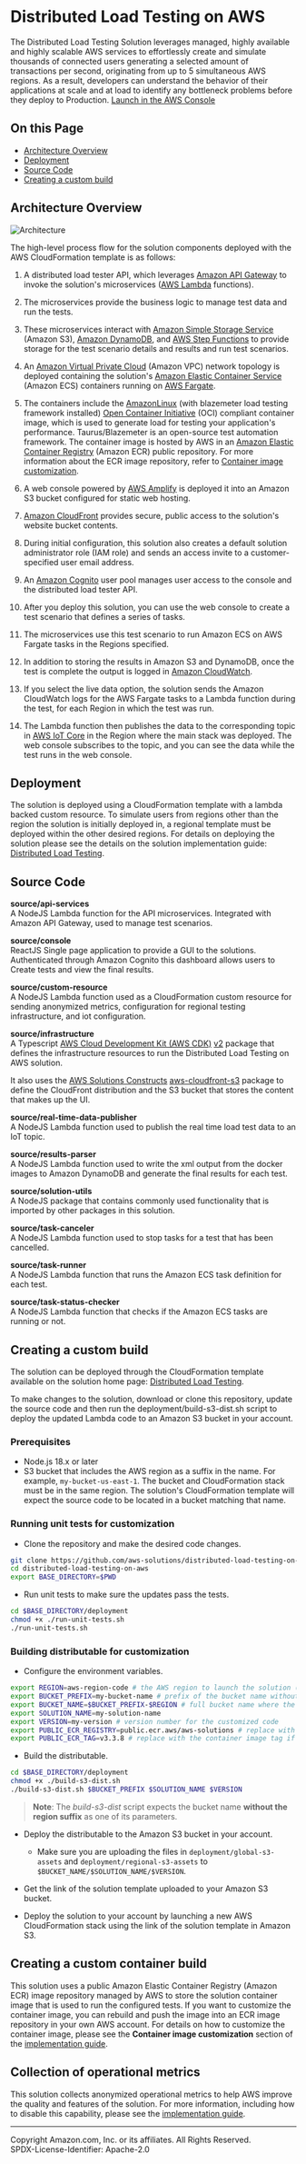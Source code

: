 # Distributed Load Testing on AWS

The Distributed Load Testing Solution leverages managed, highly available and highly scalable AWS services to effortlessly create and simulate thousands of connected users generating a selected amount of transactions per second, originating from up to 5 simultaneous AWS regions. As a result, developers can understand the behavior of their applications at scale and at load to identify any bottleneck problems before they deploy to Production. [Launch in the AWS Console](https://console.aws.amazon.com/cloudformation/home?region=us-east-1#/stacks/new?&templateURL=https://solutions-reference.s3.amazonaws.com/distributed-load-testing-on-aws/latest/distributed-load-testing-on-aws.template&redirectId=GitHub)

## On this Page

- [Architecture Overview](#architecture-overview)
- [Deployment](#deployment)
- [Source Code](#source-code)
- [Creating a custom build](#creating-a-custom-build)

## Architecture Overview

![Architecture](architecture.png)

The high-level process flow for the solution components deployed with the AWS CloudFormation template is as follows:  

1. A distributed load tester API, which leverages [Amazon API Gateway](https://aws.amazon.com/api-gateway) to invoke the solution's microservices ([AWS Lambda](https://aws.amazon.com/lambda) functions).

2. The microservices provide the business logic to manage test data and run the tests.

3. These microservices interact with [Amazon Simple Storage Service](https://aws.amazon.com/s3) (Amazon S3), [Amazon DynamoDB](https://aws.amazon.com/dynamodb), and [AWS Step Functions](https://aws.amazon.com/step-functions) to provide storage for the test scenario details and results and run test scenarios.

4. An [Amazon Virtual Private Cloud](https://aws.amazon.com/vpc) (Amazon VPC) network topology is deployed containing the solution\'s [Amazon Elastic Container Service](https://aws.amazon.com/ecs) (Amazon ECS) containers running on [AWS Fargate](https://aws.amazon.com/fargate).

5. The containers include the [AmazonLinux](https://aws.amazon.com/linux/amazon-linux-2023/) (with blazemeter load testing framework installed) [Open Container Initiative](https://opencontainers.org/) (OCI) compliant container image, which is used to generate load for testing your application\'s performance. Taurus/Blazemeter is an open-source test automation framework. The container image is hosted by AWS in an [Amazon Elastic Container Registry](https://aws.amazon.com/ecr) (Amazon ECR) public repository. For more information about the ECR image repository, refer to [Container image customization](https://docs.aws.amazon.com/solutions/latest/distributed-load-testing-on-aws/container-image.html).

6. A web console powered by [AWS Amplify](https://aws.amazon.com/amplify) is deployed it into an Amazon S3 bucket configured for static web hosting.

7. [Amazon CloudFront](https://aws.amazon.com/cloudfront) provides secure, public access to the solution\'s website bucket contents.

8. During initial configuration, this solution also creates a default solution administrator role (IAM role) and sends an access invite to a customer-specified user email address.

9. An [Amazon Cognito](https://aws.amazon.com/cognito) user pool manages user access to the console and the distributed load tester API.

10. After you deploy this solution, you can use the web console to create a test scenario that defines a series of tasks.

11. The microservices use this test scenario to run Amazon ECS on AWS Fargate tasks in the Regions specified.

12. In addition to storing the results in Amazon S3 and DynamoDB, once the test is complete the output is logged in [Amazon CloudWatch](https://aws.amazon.com/cloudwatch).

13. If you select the live data option, the solution sends the Amazon CloudWatch logs for the AWS Fargate tasks to a Lambda function during the test, for each Region in which the test was run.

14. The Lambda function then publishes the data to the corresponding topic in [AWS IoT Core](https://aws.amazon.com/iot-core) in the Region where the main stack was deployed. The web console subscribes to the topic, and you can see the data while the test runs in the web console.

## Deployment

The solution is deployed using a CloudFormation template with a lambda backed custom resource. To simulate users from regions other than the region the solution is initially deployed in, a regional template must be deployed within the other desired regions. For details on deploying the solution please see the details on the solution implementation guide: [Distributed Load Testing](https://docs.aws.amazon.com/solutions/latest/distributed-load-testing-on-aws/deployment.html).

## Source Code

**source/api-services**<br/>
A NodeJS Lambda function for the API microservices. Integrated with Amazon API Gateway, used to manage test scenarios.

**source/console**<br/>
ReactJS Single page application to provide a GUI to the solutions. Authenticated through Amazon Cognito this dashboard allows users to Create tests and view the final results.

**source/custom-resource**<br/>
A NodeJS Lambda function used as a CloudFormation custom resource for sending anonymized metrics, configuration for regional testing infrastructure, and iot configuration.

**source/infrastructure**<br/>
A Typescript [AWS Cloud Development Kit (AWS CDK)](https://aws.amazon.com/cdk/) [v2](https://docs.aws.amazon.com/cdk/v2/guide/home.html) package that defines the infrastructure resources to run the Distributed Load Testing on AWS solution.

It also uses the [AWS Solutions Constructs](https://aws.amazon.com/solutions/constructs/) [aws-cloudfront-s3](https://docs.aws.amazon.com/solutions/latest/constructs/aws-cloudfront-s3.html) package to define the CloudFront distribution and the S3 bucket that stores the content that makes up the UI.

**source/real-time-data-publisher**<br/>
A NodeJS Lambda function used to publish the real time load test data to an IoT topic.

**source/results-parser**<br/>
A NodeJS Lambda function used to write the xml output from the docker images to Amazon DynamoDB and generate the final results for each test.

**source/solution-utils**<br/>
A NodeJS package that contains commonly used functionality that is imported by other packages in this solution.

**source/task-canceler**<br/>
A NodeJS Lambda function used to stop tasks for a test that has been cancelled.

**source/task-runner**<br/>
A NodeJS Lambda function that runs the Amazon ECS task definition for each test.

**source/task-status-checker**<br/>
A NodeJS Lambda function that checks if the Amazon ECS tasks are running or not.

## Creating a custom build

The solution can be deployed through the CloudFormation template available on the solution home page: [Distributed Load Testing](https://aws.amazon.com/solutions/implementations/distributed-load-testing-on-aws/).

To make changes to the solution, download or clone this repository, update the source code and then run the deployment/build-s3-dist.sh script to deploy the updated Lambda code to an Amazon S3 bucket in your account.

### Prerequisites

- Node.js 18.x or later
- S3 bucket that includes the AWS region as a suffix in the name. For example, `my-bucket-us-east-1`. The bucket and CloudFormation stack must be in the same region. The solution's CloudFormation template will expect the source code to be located in a bucket matching that name.

### Running unit tests for customization

- Clone the repository and make the desired code changes.

```bash
git clone https://github.com/aws-solutions/distributed-load-testing-on-aws.git
cd distributed-load-testing-on-aws
export BASE_DIRECTORY=$PWD
```

- Run unit tests to make sure the updates pass the tests.

```bash
cd $BASE_DIRECTORY/deployment
chmod +x ./run-unit-tests.sh
./run-unit-tests.sh
```

### Building distributable for customization

- Configure the environment variables.

```bash
export REGION=aws-region-code # the AWS region to launch the solution (e.g. us-east-1)
export BUCKET_PREFIX=my-bucket-name # prefix of the bucket name without the region code
export BUCKET_NAME=$BUCKET_PREFIX-$REGION # full bucket name where the code will reside
export SOLUTION_NAME=my-solution-name
export VERSION=my-version # version number for the customized code
export PUBLIC_ECR_REGISTRY=public.ecr.aws/aws-solutions # replace with the container registry and image if you want to use a different container image
export PUBLIC_ECR_TAG=v3.3.8 # replace with the container image tag if you want to use a different container image
```

- Build the distributable.

```bash
cd $BASE_DIRECTORY/deployment
chmod +x ./build-s3-dist.sh
./build-s3-dist.sh $BUCKET_PREFIX $SOLUTION_NAME $VERSION
```

> **Note**: The _build-s3-dist_ script expects the bucket name **without the region suffix** as one of its parameters.

- Deploy the distributable to the Amazon S3 bucket in your account.

  - Make sure you are uploading the files in `deployment/global-s3-assets` and `deployment/regional-s3-assets` to `$BUCKET_NAME/$SOLUTION_NAME/$VERSION`.

- Get the link of the solution template uploaded to your Amazon S3 bucket.

- Deploy the solution to your account by launching a new AWS CloudFormation stack using the link of the solution template in Amazon S3.

## Creating a custom container build

This solution uses a public Amazon Elastic Container Registry (Amazon ECR) image repository managed by AWS to store the solution container image that is used to run the configured tests. If you want to customize the container image, you can rebuild and push the image into an ECR image repository in your own AWS account.
For details on how to customize the container image, please see the **Container image customization** section of the [implementation guide](https://docs.aws.amazon.com/solutions/latest/distributed-load-testing-on-aws/container-image.html).

## Collection of operational metrics

This solution collects anonymized operational metrics to help AWS improve the quality and features of the solution. For more information, including how to disable this capability, please see the [implementation guide](https://docs.aws.amazon.com/solutions/latest/distributed-load-testing-on-aws/operational-metrics.html).

---

Copyright Amazon.com, Inc. or its affiliates. All Rights Reserved.<br />
SPDX-License-Identifier: Apache-2.0
